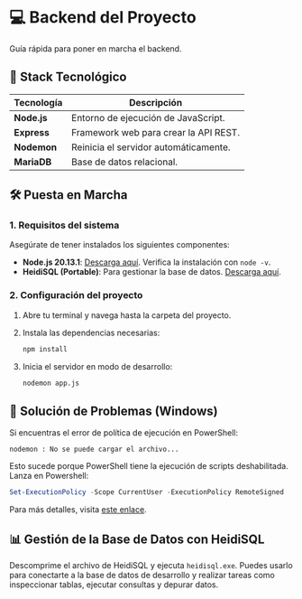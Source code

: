 # 💻 Backend del Proyecto

Guía rápida para poner en marcha el backend.

## 🚀 Stack Tecnológico

| Tecnología | Descripción |
|------------|-------------|
| **Node.js** | Entorno de ejecución de JavaScript. |
| **Express** | Framework web para crear la API REST. |
| **Nodemon** | Reinicia el servidor automáticamente. |
| **MariaDB** | Base de datos relacional. |

## 🛠️ Puesta en Marcha

### 1. Requisitos del sistema

Asegúrate de tener instalados los siguientes componentes:

- **Node.js 20.13.1**: [Descarga aquí](https://nodejs.org/download/release/v20.13.1/node-v20.13.1-x64.msi). Verifica la instalación con `node -v`.
- **HeidiSQL (Portable)**: Para gestionar la base de datos. [Descarga aquí](https://www.heidisql.com/downloads/releases/HeidiSQL_12.11_64_Portable.zip).

### 2. Configuración del proyecto

1. Abre tu terminal y navega hasta la carpeta del proyecto.

2. Instala las dependencias necesarias:
   ```bash
   npm install
   ```

3. Inicia el servidor en modo de desarrollo:
   ```bash
   nodemon app.js
   ```

## 🚨 Solución de Problemas (Windows)

Si encuentras el error de política de ejecución en PowerShell:

```
nodemon : No se puede cargar el archivo...
```

Esto sucede porque PowerShell tiene la ejecución de scripts deshabilitada. Lanza en Powershell:

```powershell
Set-ExecutionPolicy -Scope CurrentUser -ExecutionPolicy RemoteSigned
```

Para más detalles, visita [este enlace](https://www.cdmon.com/es/blog/la-ejecucion-de-scripts-esta-deshabilitada-en-este-sistema-te-contamos-como-actuar).

## 📊 Gestión de la Base de Datos con HeidiSQL

Descomprime el archivo de HeidiSQL y ejecuta `heidisql.exe`. Puedes usarlo para conectarte a la base de datos de desarrollo y realizar tareas como inspeccionar tablas, ejecutar consultas y depurar datos.
